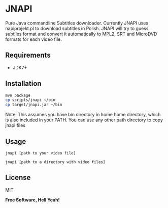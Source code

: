 JNAPI
=====

Pure Java commandline Subtitles downloader. Currently JNAPI uses napiprojekt.pl to download subtitles in Polish. JNAPI will try to guess subtiles format and convert it automatically to MPL2, SRT and MicroDVD formats for each video file.

Requirements
----

 - JDK7+

Installation
----

```sh
mvn package
cp scripts/jnapi ~/bin
cp target/jnapi.jar ~/bin
```
Note: This assumes you have bin directory in home home directory, which is also included in your PATH. You can use any other path directory to copy jnapi files

Usage
----

```
jnapi [path to your video file]
```
```
jnapi [path to a directory with video files]
```

License
----

MIT

**Free Software, Hell Yeah!**
